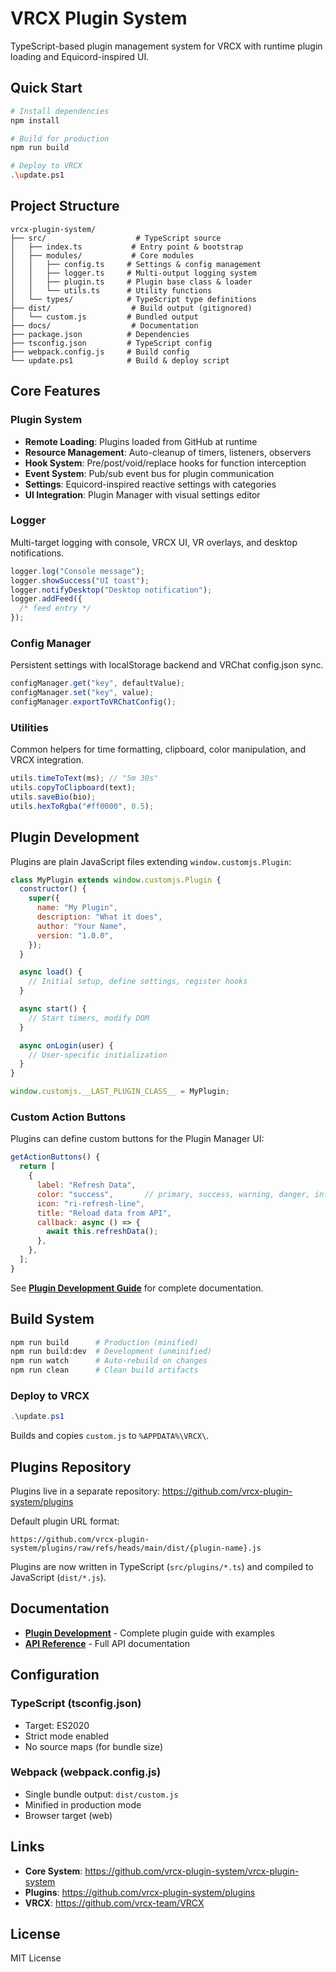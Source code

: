 # VRCX Plugin System

TypeScript-based plugin management system for VRCX with runtime plugin loading and Equicord-inspired UI.

## Quick Start

```bash
# Install dependencies
npm install

# Build for production
npm run build

# Deploy to VRCX
.\update.ps1
```

## Project Structure

```
vrcx-plugin-system/
├── src/                    # TypeScript source
│   ├── index.ts           # Entry point & bootstrap
│   ├── modules/           # Core modules
│   │   ├── config.ts     # Settings & config management
│   │   ├── logger.ts     # Multi-output logging system
│   │   ├── plugin.ts     # Plugin base class & loader
│   │   └── utils.ts      # Utility functions
│   └── types/            # TypeScript type definitions
├── dist/                  # Build output (gitignored)
│   └── custom.js         # Bundled output
├── docs/                  # Documentation
├── package.json          # Dependencies
├── tsconfig.json         # TypeScript config
├── webpack.config.js     # Build config
└── update.ps1            # Build & deploy script
```

## Core Features

### Plugin System

- **Remote Loading**: Plugins loaded from GitHub at runtime
- **Resource Management**: Auto-cleanup of timers, listeners, observers
- **Hook System**: Pre/post/void/replace hooks for function interception
- **Event System**: Pub/sub event bus for plugin communication
- **Settings**: Equicord-inspired reactive settings with categories
- **UI Integration**: Plugin Manager with visual settings editor

### Logger

Multi-target logging with console, VRCX UI, VR overlays, and desktop notifications.

```javascript
logger.log("Console message");
logger.showSuccess("UI toast");
logger.notifyDesktop("Desktop notification");
logger.addFeed({
  /* feed entry */
});
```

### Config Manager

Persistent settings with localStorage backend and VRChat config.json sync.

```javascript
configManager.get("key", defaultValue);
configManager.set("key", value);
configManager.exportToVRChatConfig();
```

### Utilities

Common helpers for time formatting, clipboard, color manipulation, and VRCX integration.

```javascript
utils.timeToText(ms); // "5m 30s"
utils.copyToClipboard(text);
utils.saveBio(bio);
utils.hexToRgba("#ff0000", 0.5);
```

## Plugin Development

Plugins are plain JavaScript files extending `window.customjs.Plugin`:

```javascript
class MyPlugin extends window.customjs.Plugin {
  constructor() {
    super({
      name: "My Plugin",
      description: "What it does",
      author: "Your Name",
      version: "1.0.0",
    });
  }

  async load() {
    // Initial setup, define settings, register hooks
  }

  async start() {
    // Start timers, modify DOM
  }

  async onLogin(user) {
    // User-specific initialization
  }
}

window.customjs.__LAST_PLUGIN_CLASS__ = MyPlugin;
```

### Custom Action Buttons

Plugins can define custom buttons for the Plugin Manager UI:

```javascript
getActionButtons() {
  return [
    {
      label: "Refresh Data",
      color: "success",       // primary, success, warning, danger, info
      icon: "ri-refresh-line",
      title: "Reload data from API",
      callback: async () => {
        await this.refreshData();
      },
    },
  ];
}
```

See **[Plugin Development Guide](docs/plugins.md)** for complete documentation.

## Build System

```bash
npm run build      # Production (minified)
npm run build:dev  # Development (unminified)
npm run watch      # Auto-rebuild on changes
npm run clean      # Clean build artifacts
```

### Deploy to VRCX

```powershell
.\update.ps1
```

Builds and copies `custom.js` to `%APPDATA%\VRCX\`.

## Plugins Repository

Plugins live in a separate repository:
https://github.com/vrcx-plugin-system/plugins

Default plugin URL format:

```
https://github.com/vrcx-plugin-system/plugins/raw/refs/heads/main/dist/{plugin-name}.js
```

Plugins are now written in TypeScript (`src/plugins/*.ts`) and compiled to JavaScript (`dist/*.js`).

## Documentation

- **[Plugin Development](docs/plugins.md)** - Complete plugin guide with examples
- **[API Reference](docs/api-reference.md)** - Full API documentation

## Configuration

### TypeScript (tsconfig.json)

- Target: ES2020
- Strict mode enabled
- No source maps (for bundle size)

### Webpack (webpack.config.js)

- Single bundle output: `dist/custom.js`
- Minified in production mode
- Browser target (web)

## Links

- **Core System**: https://github.com/vrcx-plugin-system/vrcx-plugin-system
- **Plugins**: https://github.com/vrcx-plugin-system/plugins
- **VRCX**: https://github.com/vrcx-team/VRCX

## License

MIT License
